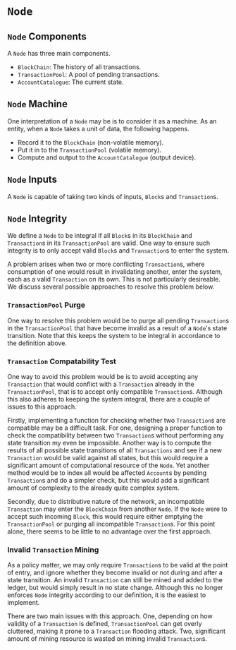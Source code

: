 # `Node`

## `Node` Components

A `Node` has three main components.

* `BlockChain`: The history of all transactions.
* `TransactionPool`: A pool of pending transactions.
* `AccountCatalogue`: The current state.

## `Node` Machine

One interpretation of a `Node` may be is to consider it as a machine.
As an entity, when a `Node` takes a unit of data, the following happens.

* Record it to the `BlockChain` (non-volatile memory).
* Put it in to the `TransactionPool` (volatile memory).
* Compute and output to the `AccountCatalogue` (output device).

## `Node` Inputs

A `Node` is capable of taking two kinds of inputs, `Block`s and `Transaction`s.

## `Node` Integrity

We define a `Node` to be integral if all `Block`s in its `BlockChain` and
`Transaction`s in its `TransactionPool` are valid. One way to ensure such
integrity is to only accept valid `Block`s and `Transaction`s to
enter the system.

A problem arises when two or more conflicting `Transaction`s, where consumption
of one would result in invalidating another, enter the system, each as
a valid `Transaction` on its own. This is not particularly desireable.
We discuss several possible approaches to resolve this problem below.

### `TransactionPool` Purge

One way to resolve this problem would be to purge all pending `Transaction`s
in the `TransactionPool` that have become invalid as a result of a `Node`'s
state transition. Note that this keeps the system to be integral in accordance
to the definition above.

### `Transaction` Compatability Test

One way to avoid this problem would be is to avoid accepting any `Transaction`
that would conflict with a `Transaction` already in the `TransactionPool`,
that is to accept only compatible `Transaction`s. Although this also
adheres to keeping the system integral, there are a couple of issues
to this approach.

Firstly, implementing a function for checking whether two `Transaction`s are
compatible may be a difficult task. For one, designing a proper function
to check the compatibility between two `Transaction`s without performing any
state transition my even be impossible. Another way is to compute the
results of all possible state transitions of all `Transactions` and see
if a new `Transaction` would be valid against all states, but this would
require a significant amount of computational resource of the `Node`.
Yet another method would be to index all would be affected `Account`s
by pending `Transaction`s and do a simpler check, but this would add
a significant amount of complexity to the already quite complex system.

Secondly, due to distributive nature of the network, an incompatible
`Transaction` may enter the `BlockChain` from another `Node`. If the `Node`
were to accept such incoming `Block`, this would require either
emptying the `TransactionPool` or purging all incompatible `Transaction`s.
For this point alone, there seems to be little to no advantage over
the first approach.

### Invalid `Transaction` Mining

As a policy matter, we may only require `Transaction`s to be
valid at the point of entry, and ignore whether they become invalid or not
during and after a state transition. An invalid `Transaction` can still
be mined and added to the ledger, but would simply result in no state change.
Although this no longer enforces `Node` integrity according to our definition,
it is the easiest to implement.

There are two main issues with this approach. One, depending on how validity
of a `Transaction` is defined, `TransactionPool` can get overly cluttered,
making it prone to a `Transaction` flooding attack. Two, significant amount
of mining resource is wasted on mining invalid `Transaction`s.

